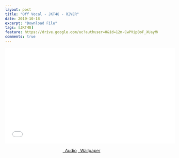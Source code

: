 ```yaml
---
layout: post
title: "Off Vocal - JKT48 - RIVER"
date: 2019-10-18
excerpt: "Download File"
tags: [JKT48]
feature: https://drive.google.com/uc?authuser=0&id=12m-CwPVipBoF_XUayM831qWykS9DYKL7&export=download
comments: true
---
```

<iframe width="560" height="315" src="//www.youtube.com/embed/9ystYRXK64s" frameborder="0"> </iframe>
<center>
<figure class="half">
<a href="https://drive.google.com/uc?authuser=0&id=12oWclpzFexdfQdAMdo8xTnSIP2gOCaDp&export=download" class="btn" target="_blank" rel="noopener noreferrer"><i class="fa fa-caret-down"></i> &nbsp; Audio</a>
<a href="https://drive.google.com/uc?authuser=0&id=12m-CwPVipBoF_XUayM831qWykS9DYKL7&export=download" class="btn" target="_blank" rel="noopener noreferrer"><i class="fa fa-caret-down"></i> &nbsp; Wallpaper</a>
</figure>
</center>
